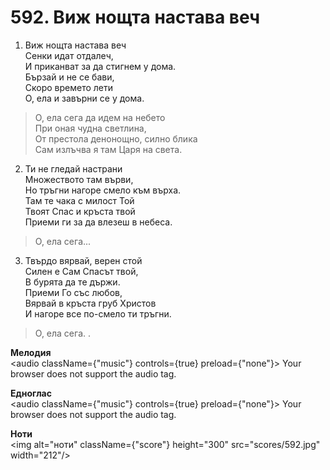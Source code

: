 # 592. Виж нощта настава веч

1. Виж нощта настава веч  
Сенки идат отдалеч,  
И приканват за да стигнем у дома.  
Бързай и не се бави,  
Скоро времето лети  
О, ела и завърни се у дома.  

> О, ела сега да идем на небето  
> При оная чудна светлина,  
> От престола денонощно, силно блика  
> Сам излъчва я там Царя на света.  

2. Ти не гледай настрани  
Множеството там върви,  
Но тръгни нагоре смело към върха.  
Там те чака с милост Той  
Твоят Спас и кръста твой  
Приеми ги за да влезеш в небеса.  

> О, ела сега...  

3. Твърдо вярвай, верен стой  
Силен е Сам Спасът твой,  
В бурята да те държи.  
Приеми Го със любов,  
Вярвай в кръста груб Христов  
И нагоре все по-смело ти тръгни.  

> О, ела сега. .

**Мелодия**  
<audio className={"music"} controls={true} preload={"none"}>
    <source src="mp3/592.mp3" type="audio/mpeg"/>
    Your browser does not support the audio tag.
</audio>

**Едноглас**  
<audio className={"music"} controls={true} preload={"none"}>
    <source src="transp/592.mp3" type="audio/mpeg"/>
    Your browser does not support the audio tag.
</audio>

**Ноти**  
<img alt="ноти" className={"score"} height="300" src="scores/592.jpg" width="212"/>
